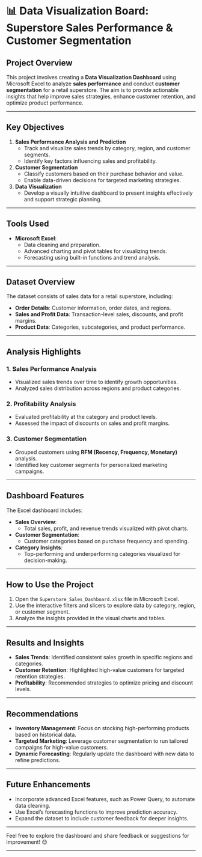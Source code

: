 # 📊 Data Visualization Board: Superstore Sales Performance & Customer Segmentation  

## Project Overview  
This project involves creating a **Data Visualization Dashboard** using Microsoft Excel to analyze **sales performance** and conduct **customer segmentation** for a retail superstore. The aim is to provide actionable insights that help improve sales strategies, enhance customer retention, and optimize product performance.  

---

## Key Objectives  
1. **Sales Performance Analysis and Prediction**  
   - Track and visualize sales trends by category, region, and customer segments.  
   - Identify key factors influencing sales and profitability.  
2. **Customer Segmentation**  
   - Classify customers based on their purchase behavior and value.  
   - Enable data-driven decisions for targeted marketing strategies.  
3. **Data Visualization**  
   - Develop a visually intuitive dashboard to present insights effectively and support strategic planning.  

---

## Tools Used  
- **Microsoft Excel**:  
  - Data cleaning and preparation.  
  - Advanced charting and pivot tables for visualizing trends.  
  - Forecasting using built-in functions and trend analysis.  

---

## Dataset Overview  
The dataset consists of sales data for a retail superstore, including:  
- **Order Details**: Customer information, order dates, and regions.  
- **Sales and Profit Data**: Transaction-level sales, discounts, and profit margins.  
- **Product Data**: Categories, subcategories, and product performance.  

---

## Analysis Highlights  
### 1. **Sales Performance Analysis**  
- Visualized sales trends over time to identify growth opportunities.  
- Analyzed sales distribution across regions and product categories.  

### 2. **Profitability Analysis**  
- Evaluated profitability at the category and product levels.  
- Assessed the impact of discounts on sales and profit margins.  

### 3. **Customer Segmentation**  
- Grouped customers using **RFM (Recency, Frequency, Monetary)** analysis.  
- Identified key customer segments for personalized marketing campaigns.  

---

## Dashboard Features  
The Excel dashboard includes:  
- **Sales Overview**:  
  - Total sales, profit, and revenue trends visualized with pivot charts.  
- **Customer Segmentation**:  
  - Customer categories based on purchase frequency and spending.  
- **Category Insights**:  
  - Top-performing and underperforming categories visualized for decision-making.  

---

## How to Use the Project  
1. Open the `Superstore_Sales_Dashboard.xlsx` file in Microsoft Excel.  
2. Use the interactive filters and slicers to explore data by category, region, or customer segment.  
3. Analyze the insights provided in the visual charts and tables.  

---

## Results and Insights  
- **Sales Trends**: Identified consistent sales growth in specific regions and categories.  
- **Customer Retention**: Highlighted high-value customers for targeted retention strategies.  
- **Profitability**: Recommended strategies to optimize pricing and discount levels.  

---

## Recommendations  
- **Inventory Management**: Focus on stocking high-performing products based on historical data.  
- **Targeted Marketing**: Leverage customer segmentation to run tailored campaigns for high-value customers.  
- **Dynamic Forecasting**: Regularly update the dashboard with new data to refine predictions.  

---

## Future Enhancements  
- Incorporate advanced Excel features, such as Power Query, to automate data cleaning.  
- Use Excel’s forecasting functions to improve prediction accuracy.  
- Expand the dataset to include customer feedback for deeper insights.  

---

Feel free to explore the dashboard and share feedback or suggestions for improvement! 😊  

--- 

